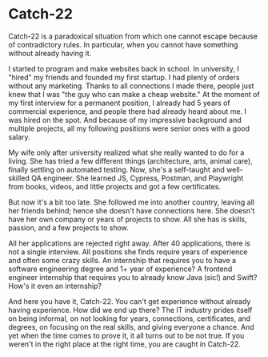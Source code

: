# Catch-22

Catch-22 is a paradoxical situation from which one cannot escape because of contradictory rules. In particular, when you cannot have something without already having it.

I started to program and make websites back in school. In university, I "hired" my friends and founded my first startup. I had plenty of orders without any marketing. Thanks to all connections I made there, people just knew that I was "the guy who can make a cheap website." At the moment of my first interview for a permanent position, I already had 5 years of commercial experience, and people there had already heard about me. I was hired on the spot. And because of my impressive background and multiple projects, all my following positions were senior ones with a good salary.

My wife only after university realized what she really wanted to do for a living. She has tried a few different things (architecture, arts, animal care), finally settling on automated testing. Now, she's a self-taught and well-skilled QA engineer. She learned JS, Cypress, Postman, and Playwright from books, videos, and little projects and got a few certificates.

But now it's a bit too late. She followed me into another country, leaving all her friends behind; hence she doesn't have connections here. She doesn't have her own company or years of projects to show. All she has is skills, passion, and a few projects to show.

All her applications are rejected right away. After 40 applications, there is not a single interview. All positions she finds require years of experience and often some crazy skills. An internship that requires you to have a software engineering degree and 1+ year of experience? A frontend engineer internship that requires you to already know Java (sic!) and Swift? How's it even an internship?

And here you have it, Catch-22. You can't get experience without already having experience. How did we end up there? The IT industry prides itself on being informal, on not looking for years, connections, certificates, and degrees, on focusing on the real skills, and giving everyone a chance. And yet when the time comes to prove it, it all turns out to be not true. If you weren't in the right place at the right time, you are caught in Catch-22.
